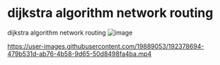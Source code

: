 # dijkstra algorithm network routing
 dijkstra algorithm network routing
![image](https://user-images.githubusercontent.com/19889053/192376178-bd552c9e-42c7-4bd7-a7cf-b462bd465c57.png)





https://user-images.githubusercontent.com/19889053/192378694-479b531d-ab76-4b58-9d65-50d8498fa4ba.mp4

